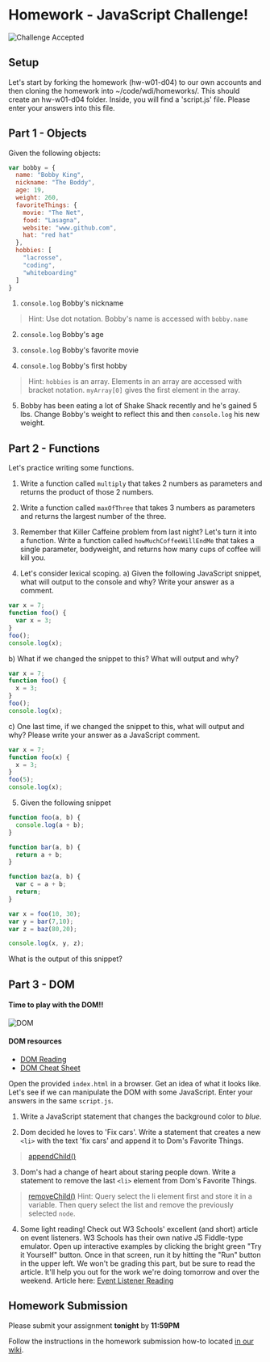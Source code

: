 # Homework - JavaScript Challenge!

![Challenge Accepted](https://media.giphy.com/media/1zTqgW6bS2jWU/giphy.gif)

## Setup
Let's start by forking the homework (hw-w01-d04) to our own accounts and then
cloning the homework into ~/code/wdi/homeworks/. This should create an hw-w01-d04
folder. Inside, you will find a 'script.js' file. Please enter your answers into
this file.

## Part 1 - Objects
Given the following objects:
```javascript
var bobby = {
  name: "Bobby King",
  nickname: "The Boddy",
  age: 19,
  weight: 260,
  favoriteThings: {
    movie: "The Net",
    food: "Lasagna",
    website: "www.github.com",
    hat: "red hat"
  },
  hobbies: [
    "lacrosse",
    "coding",
    "whiteboarding"
  ]
}
```
1. `console.log` Bobby's nickname
> Hint: Use dot notation. Bobby's name is accessed with `bobby.name`

2. `console.log` Bobby's age

3. `console.log` Bobby's favorite movie

4. `console.log` Bobby's first hobby
> Hint: `hobbies` is an array. Elements in an array are accessed with bracket notation. `myArray[0]` gives the first element in the array.

5. Bobby has been eating a lot of Shake Shack recently and he's gained 5 lbs. Change Bobby's weight to reflect this and then `console.log` his new weight.

## Part 2 - Functions
Let's practice writing some functions.

1. Write a function called `multiply` that takes 2 numbers as parameters and returns the product of those 2 numbers.

2. Write a function called `maxOfThree` that takes 3 numbers as parameters and returns the largest number of the three.

3. Remember that Killer Caffeine problem from last night? Let's turn it into a function. Write a function called `howMuchCoffeeWillEndMe` that takes a single parameter, bodyweight, and returns how many cups of coffee will kill you.
4. Let's consider lexical scoping.
a) Given the following JavaScript snippet, what will output to the console and why? Write your answer as a comment.
```javascript
var x = 7;
function foo() {
  var x = 3;
}
foo();
console.log(x);
```
b)
What if we changed the snippet to this? What will output and why?
```javascript
var x = 7;
function foo() {
  x = 3;
}
foo();
console.log(x);
```
c) One last time, if we changed the snippet to this, what will output and why? Please write your answer as a JavaScript comment.
```javascript
var x = 7;
function foo(x) {
  x = 3;
}
foo(5);
console.log(x);
```
5. Given the following snippet

```javascript
function foo(a, b) {
  console.log(a + b);
}

function bar(a, b) {
  return a + b;
}

function baz(a, b) {
  var c = a + b;
  return;
}

var x = foo(10, 30);
var y = bar(7,10);
var z = baz(80,20);

console.log(x, y, z);
```
What is the output of this snippet?

## Part 3 - DOM
#### Time to play with the DOM!!
![DOM](http://i.giphy.com/uAo1LNpBnhhIc.gif)

#### DOM resources
- [DOM Reading](https://developer.mozilla.org/en-US/docs/Web/API/Document_Object_Model)
- [DOM Cheat Sheet](http://christianheilmann.com/stuff/JavaScript-DOM-Cheatsheet.pdf)

Open the provided `index.html` in a browser. Get an idea of what it looks like. Let's see if we can manipulate the DOM with some JavaScript. Enter your answers in the same `script.js`.

1. Write a JavaScript statement that changes the background color to *blue*.

2. Dom decided he loves to 'Fix cars'. Write a statement that creates a new `<li>` with the text 'fix cars' and append it to Dom's Favorite Things.
>[appendChild()](http://www.w3schools.com/jsref/met_node_appendchild.asp)

3. Dom's had a change of heart about staring people down. Write a statement to remove the last `<li>` element from Dom's Favorite Things.
>[removeChild()](https://developer.mozilla.org/en-US/docs/Web/API/Node/removeChild)
> Hint: Query select the li element first and store it in a variable. Then query select the list and remove the previously selected `node`.

4. Some light reading!  Check out W3 Schools' excellent (and short) article on event listeners.  W3 Schools has their own native JS Fiddle-type emulator.  Open up interactive examples by clicking the bright green "Try it Yourself" button.  Once in that screen, run it by hitting the "Run" button in the upper left.  We won't be grading this part, but be sure to read the article.  It'll help you out for the work we're doing tomorrow and over the weekend.  Article here:  [Event Listener Reading](https://www.w3schools.com/jsref/met_element_addeventlistener.asp)

## Homework Submission
Please submit your assignment **tonight** by **11:59PM**

Follow the instructions in the homework submission how-to located [in our wiki](https://github.com/ga-students/wdi-nyc-purple-rain-students/wiki/Homework-Submission).
